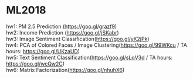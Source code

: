 # ML2018
hw1: PM 2.5 Prediction (https://goo.gl/grazf9) <br />
hw2: Income Prediction (https://goo.gl/jSKabr) <br />
hw3: Image Sentiment Classification(https://goo.gl/yK2jPk) <br />
hw4: PCA of Colored Faces / Image Clustering(https://goo.gl/99WKcu / TA hours: https://goo.gl/UKzaUD) <br />
hw5: Text Sentiment Classification(https://goo.gl/sLqV3d / TA hours: https://goo.gl/wcQw2C) <br />
hw6: Matrix Factorization(https://goo.gl/nhuhX6) <br />

